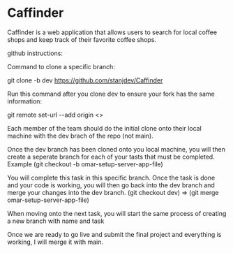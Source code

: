 # Caffinder
Caffinder is a web application that allows users to search for local coffee shops and keep track of their favorite coffee shops.

github instructions:

Command to clone a specific branch:

git clone -b dev https://github.com/stanjdev/Caffinder

Run this command after you clone dev to ensure your fork has
the same information:

git remote set-url --add origin <<Addyour repo link here>>

Each member of the team should do the initial clone onto their
local machine with the dev brach of the repo (not main).

Once the dev branch has been cloned onto you local machine, 
you will then create a seperate branch for each of your tasts
that must be completed. 
Example  (git checkout -b omar-setup-server-app-file)

You will complete this task in this specific branch. Once the
task is done and your code is working, you will then go back
into the dev branch and merge your changes into the dev branch.
(git checkout dev) => (git merge omar-setup-server-app-file)

When moving onto the next task, you will start the same process
of creating a new branch with name and task

Once we are ready to go live and submit the final project and 
everything is working, I will merge it with main.